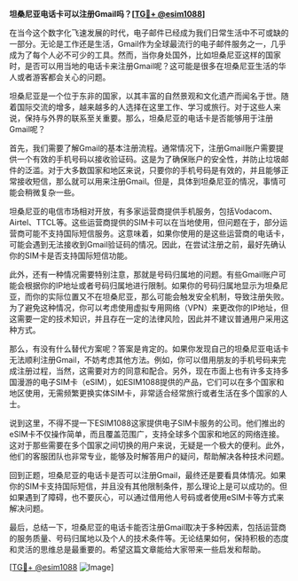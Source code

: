 **坦桑尼亚电话卡可以注册Gmail吗？[[TG💪+ @esim1088](https://t.me/s/esim1088)]**

在当今这个数字化飞速发展的时代，电子邮件已经成为我们日常生活中不可或缺的一部分。无论是工作还是生活，Gmail作为全球最流行的电子邮件服务之一，几乎成为了每个人必不可少的工具。然而，当你身处国外，比如坦桑尼亚这样的国家时，是否可以用当地的电话卡来注册Gmail呢？这可能是很多在坦桑尼亚生活的华人或者游客都会关心的问题。

坦桑尼亚是一个位于东非的国家，以其丰富的自然景观和文化遗产而闻名于世。随着国际交流的增多，越来越多的人选择在这里工作、学习或旅行。对于这些人来说，保持与外界的联系至关重要。那么，坦桑尼亚的电话卡是否能够用于注册Gmail呢？

首先，我们需要了解Gmail的基本注册流程。通常情况下，注册Gmail账户需要提供一个有效的手机号码以接收验证码。这是为了确保账户的安全性，并防止垃圾邮件的泛滥。对于大多数国家和地区来说，只要你的手机号码是有效的，并且能够正常接收短信，那么就可以用来注册Gmail。但是，具体到坦桑尼亚的情况，事情可能会稍微复杂一些。

坦桑尼亚的电信市场相对开放，有多家运营商提供手机服务，包括Vodacom、Airtel、TTCL等。这些运营商提供的SIM卡可以在当地使用，但问题在于，部分运营商可能不支持国际短信服务。这意味着，如果你使用的是这些运营商的电话卡，可能会遇到无法接收到Gmail验证码的情况。因此，在尝试注册之前，最好先确认你的SIM卡是否支持国际短信功能。

此外，还有一种情况需要特别注意，那就是号码归属地的问题。有些Gmail账户可能会根据你的IP地址或者号码归属地进行限制。如果你的号码归属地显示为坦桑尼亚，而你的实际位置又不在坦桑尼亚，那么可能会触发安全机制，导致注册失败。为了避免这种情况，你可以考虑使用虚拟专用网络（VPN）来更改你的IP地址，但这需要一定的技术知识，并且存在一定的法律风险，因此并不建议普通用户采用这种方式。

那么，有没有什么替代方案呢？答案是肯定的。如果你发现自己的坦桑尼亚电话卡无法顺利注册Gmail，不妨考虑其他方法。例如，你可以借用朋友的手机号码来完成注册过程，当然，这需要对方的同意和配合。另外，现在市面上也有许多支持多国漫游的电子SIM卡（eSIM），如ESIM1088提供的产品，它们可以在多个国家和地区使用，无需频繁更换实体SIM卡，非常适合经常旅行或者生活在多个国家的人士。

说到这里，不得不提一下ESIM1088这家提供电子SIM卡服务的公司。他们推出的eSIM卡不仅操作简单，而且覆盖范围广，支持全球多个国家和地区的网络连接。这对于那些需要在多个国家之间切换的用户来说，无疑是一个极大的便利。此外，他们的客服团队也非常专业，能够及时解答用户的疑问，帮助解决各种技术问题。

回到正题，坦桑尼亚的电话卡是否可以注册Gmail，最终还是要看具体情况。如果你的SIM卡支持国际短信，并且没有其他限制条件，那么理论上是可以成功的。但如果遇到了障碍，也不要灰心，可以通过借用他人号码或者使用eSIM卡等方式来解决问题。

最后，总结一下，坦桑尼亚的电话卡能否注册Gmail取决于多种因素，包括运营商的服务质量、号码归属地以及个人的技术条件等。无论结果如何，保持积极的态度和灵活的思维总是最重要的。希望这篇文章能给大家带来一些启发和帮助。

[[TG💪+ @esim1088](https://t.me/s/esim1088) ![Image](https://i.postimg.cc/4NQfJmqS/Snipaste-2025-05-13-00-14-12.png)]
